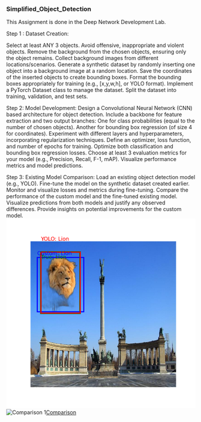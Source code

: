 ### Simplified_Object_Detection

This Assignment is done in the Deep Network Development Lab. 

Step 1 : Dataset Creation:

Select at least ANY 3 objects. Avoid offensive, inappropriate and violent objects.
Remove the background from the chosen objects, ensuring only the object remains.
Collect background images from different locations/scenarios.
Generate a synthetic dataset by randomly inserting one object into a background image at a random location.
Save the coordinates of the inserted objects to create bounding boxes.
Format the bounding boxes appropriately for training (e.g., [x,y,w,h], or YOLO format).
Implement a PyTorch Dataset class to manage the dataset.
Split the dataset into training, validation, and test sets.

Step 2: Model Development:
Design a Convolutional Neural Network (CNN) based architecture for object detection.
Include a backbone for feature extraction and two output branches:
One for class probabilities (equal to the number of chosen objects).
Another for bounding box regression (of size 4 for coordinates).
Experiment with different layers and hyperparameters, incorporating regularization techniques.
Define an optimizer, loss function, and number of epochs for training.
Optimize both classification and bounding box regression losses.
Choose at least 3 evaluation metrics for your model (e.g., Precision, Recall, F-1, mAP).
Visualize performance metrics and model predictions.

Step 3: Existing Model Comparison:
Load an existing object detection model (e.g., YOLO).
Fine-tune the model on the synthetic dataset created earlier.
Monitor and visualize losses and metrics during fine-tuning.
Compare the performance of the custom model and the fine-tuned existing model.
Visualize predictions from both models and justify any observed differences.
Provide insights on potential improvements for the custom model.
![Comparison](https://github.com/syma-afsha/Simplified_Object_Detection/blob/main/00158_comparison.png)
![Comparison]()
1[Comparison]()
